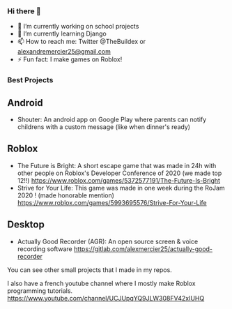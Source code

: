 ### Hi there 👋

<!--
**Buildex/Buildex** is a ✨ _special_ ✨ repository because its `README.md` (this file) appears on your GitHub profile.-->

- 🔭 I’m currently working on school projects
- 🌱 I’m currently learning Django
- 📫 How to reach me: Twitter @TheBuildex or alexandremercier25@gmail.com
- ⚡ Fun fact: I make games on Roblox!

### Best Projects
## Android
- Shouter: An android app on Google Play where parents can notify childrens with a custom message (like when dinner's ready)

## Roblox
- The Future is Bright: A short escape game that was made in 24h with other people on Roblox's Developer Conference of 2020 (we made top 12!!) https://www.roblox.com/games/5372577191/The-Future-Is-Bright
- Strive for Your Life: This game was made in one week during the RoJam 2020 ! (made honorable mention) https://www.roblox.com/games/5993695576/Strive-For-Your-Life

## Desktop
- Actually Good Recorder (AGR): An open source screen & voice recording software https://gitlab.com/alexmercier25/actually-good-recorder

You can see other small projects that I made in my repos.

I also have a french youtube channel where I mostly make Roblox programming tutorials.
https://www.youtube.com/channel/UCJUpqYQ9JLW308FV42xIUHQ
